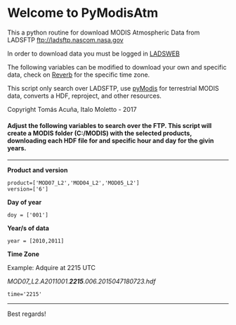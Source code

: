 # Welcome to PyModisAtm

This a python routine for download MODIS Atmospheric Data from LADSFTP ftp://ladsftp.nascom.nasa.gov

In order to download data you must be logged in [LADSWEB](https://ladsweb.modaps.eosdis.nasa.gov/profile/login/)

The following variables can be modified to download your own and specific data, check on [Reverb](https://reverb.echo.nasa.gov/reverb/) for the specific time zone. 

This script only search over LADSFTP, use [pyModis](http://www.pymodis.org) for terrestrial MODIS data, converts a HDF, reproject, and other resources. 

Copyright Tomás Acuña, Italo Moletto - 2017 

#### Adjust the following variables to search over the FTP. This script will create a MODIS folder (C:/MODIS) with the selected products, downloading each HDF file for and specific hour and day for the givin years. 
_________________________________________
**Product and version**
```
product=['MOD07_L2','MOD04_L2','MOD05_L2']
version=['6'] 
```
**Day of year**
```
doy = ['001']
```
**Year/s of data**
```
year = [2010,2011]
```
**Time Zone**

Example: Adquire at 2215 UTC 

_MOD07_L2.A2011001.**2215**.006.2015047180723.hdf_
```
time='2215'
```
__________________________________________

Best regards!
